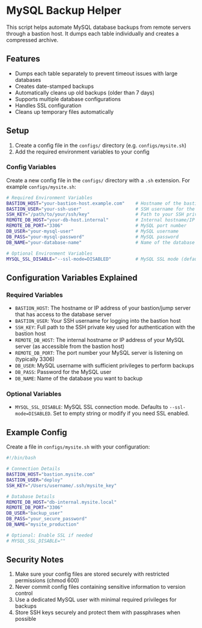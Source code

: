 # MySQL Backup Helper

This script helps automate MySQL database backups from remote servers through a bastion host. It dumps each table individually and creates a compressed archive.

## Features

- Dumps each table separately to prevent timeout issues with large databases
- Creates date-stamped backups
- Automatically cleans up old backups (older than 7 days)
- Supports multiple database configurations
- Handles SSL configuration
- Cleans up temporary files automatically

## Setup

1. Create a config file in the `configs/` directory (e.g. `configs/mysite.sh`)
2. Add the required environment variables to your config

### Config Variables

Create a new config file in the `configs/` directory with a `.sh` extension. For example `configs/mysite.sh`:

```bash
# Required Environment Variables
BASTION_HOST="your-bastion-host.example.com"    # Hostname of the bastion/jump server
BASTION_USER="your-ssh-user"                    # SSH username for the bastion host
SSH_KEY="/path/to/your/ssh/key"                 # Path to your SSH private key
REMOTE_DB_HOST="your-db-host.internal"          # Internal hostname/IP of the MySQL server
REMOTE_DB_PORT="3306"                           # MySQL port number
DB_USER="your-mysql-user"                       # MySQL username
DB_PASS="your-mysql-password"                   # MySQL password
DB_NAME="your-database-name"                    # Name of the database to backup

# Optional Environment Variables
MYSQL_SSL_DISABLE="--ssl-mode=DISABLED"         # MySQL SSL mode (defaults to disabled)
```

## Configuration Variables Explained

### Required Variables

- `BASTION_HOST`: The hostname or IP address of your bastion/jump server that has access to the database server
- `BASTION_USER`: Your SSH username for logging into the bastion host
- `SSH_KEY`: Full path to the SSH private key used for authentication with the bastion host
- `REMOTE_DB_HOST`: The internal hostname or IP address of your MySQL server (as accessible from the bastion host)
- `REMOTE_DB_PORT`: The port number your MySQL server is listening on (typically 3306)
- `DB_USER`: MySQL username with sufficient privileges to perform backups
- `DB_PASS`: Password for the MySQL user
- `DB_NAME`: Name of the database you want to backup

### Optional Variables

- `MYSQL_SSL_DISABLE`: MySQL SSL connection mode. Defaults to `--ssl-mode=DISABLED`. Set to empty string or modify if you need SSL enabled.

## Example Config

Create a file in `configs/mysite.sh` with your configuration:

```bash
#!/bin/bash

# Connection Details
BASTION_HOST="bastion.mysite.com"
BASTION_USER="deploy"
SSH_KEY="/Users/username/.ssh/mysite_key"

# Database Details
REMOTE_DB_HOST="db-internal.mysite.local"
REMOTE_DB_PORT="3306"
DB_USER="backup_user"
DB_PASS="your_secure_password"
DB_NAME="mysite_production"

# Optional: Enable SSL if needed
# MYSQL_SSL_DISABLE=""
```

## Security Notes

1. Make sure your config files are stored securely with restricted permissions (chmod 600)
2. Never commit config files containing sensitive information to version control
3. Use a dedicated MySQL user with minimal required privileges for backups
4. Store SSH keys securely and protect them with passphrases when possible


